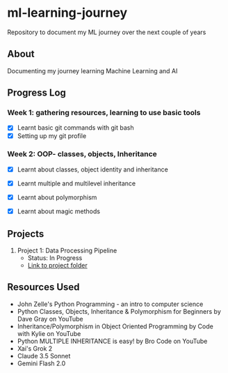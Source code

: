 # ml-learning-journey
Repository to document my ML journey over the next couple of years

## About
Documenting my journey learning Machine Learning and AI

## Progress Log
### Week 1: gathering resources, learning to use basic tools
- [X] Learnt basic git commands with git bash
- [X] Setting up my git profile
### Week 2: OOP- classes, objects, Inheritance
- [X] Learnt about classes, object identity and inheritance
- [X] Learnt multiple and multilevel inheritance
- [X] Learnt about polymorphism
- [X] Learnt about magic methods 


## Projects
1. Project 1: Data Processing Pipeline
   - Status: In Progress
   - [Link to project folder](/projects/data-pipeline)

## Resources Used
- John Zelle's Python Programming - an intro to computer science
- Python Classes, Objects, Inheritance & Polymorphism for Beginners by Dave Gray on YouTube
- Inheritance/Polymorphism in Object Oriented Programming by Code with Kylie on YouTube
- Python MULTIPLE INHERITANCE is easy! by Bro Code on YouTube
- Xai's Grok 2
- Claude 3.5 Sonnet
- Gemini Flash 2.0